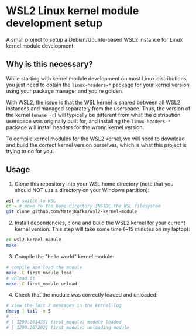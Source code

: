 # WSL2 Linux kernel module development setup

A small project to setup a Debian/Ubuntu-based WSL2 instance for Linux kernel module development.

## Why is this necessary?

While starting with kernel module development on most Linux distributions, you just need to obtain the `linux-headers-*` package for your kernel version using your package manager and you're golden.

With WSL2, the issue is that the WSL kernel is shared between all WSL2 instances and managed separately from the userspace. Thus, the version of the kernel (`uname -r`) will typically be different from what the distribution userspace was originally built for, and installing the `linux-headers-*` package will install headers for the wrong kernel version.

To compile kernel modules for the WSL2 kernel, we will need to download and build the correct kernel version ourselves, which is what this project is trying to do for you.

## Usage

1. Clone this repository into your WSL home directory (note that you should NOT use a directory on your Windows partition):
  ```sh
  wsl # switch to WSL
  cd ~ # move to the home directory INSIDE the WSL filesystem
  git clone github.com/MatejKafka/wsl2-kernel-module
  ```

2. Install dependencies, clone and build the WSL2 kernel for your current kernel version. This step will take some time (~15 minutes on my laptop):
  ```sh
  cd wsl2-kernel-module
  make
  ```

3. Compile the "hello world" kernel module:
  ```sh
  # compile and load the module
  make -C first_module load
  # unload it
  make -C first_module unload
  ```

4. Check that the module was correctly loaded and unloaded:

  ```sh
  # view the last 2 messages in the kernel log
  dmesg | tail -n 5
  # ...
  # [ 1290.261435] first_module: module loaded
  # [ 1290.267202] first_module: unloading module
  ```
